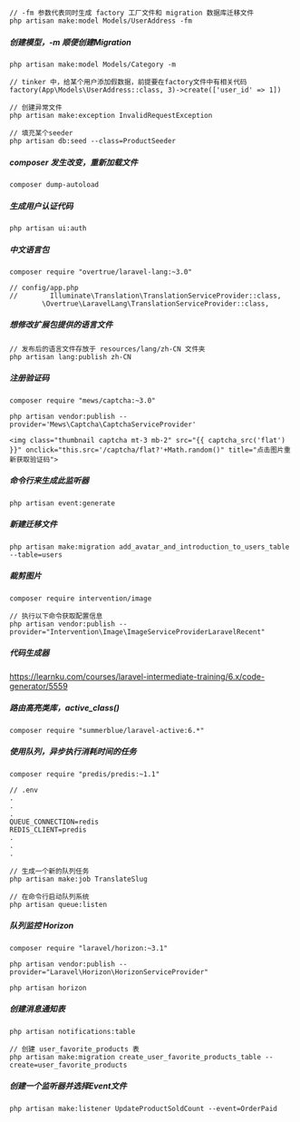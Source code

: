```
// -fm 参数代表同时生成 factory 工厂文件和 migration 数据库迁移文件
php artisan make:model Models/UserAddress -fm
```

##### 创建模型，-m 顺便创建Migration

```
php artisan make:model Models/Category -m
```





```
// tinker 中，给某个用户添加假数据，前提要在factory文件中有相关代码	
factory(App\Models\UserAddress::class, 3)->create(['user_id' => 1])
```



```
// 创建异常文件
php artisan make:exception InvalidRequestException
```


```
// 填充某个seeder
php artisan db:seed --class=ProductSeeder
```



##### composer 发生改变，重新加载文件

```
composer dump-autoload
```



##### 生成用户认证代码

```
php artisan ui:auth
```



##### 中文语言包

```
composer require "overtrue/laravel-lang:~3.0"
```

```
// config/app.php
//        Illuminate\Translation\TranslationServiceProvider::class,
        \Overtrue\LaravelLang\TranslationServiceProvider::class,
```



##### 想修改扩展包提供的语言文件

```
// 发布后的语言文件存放于 resources/lang/zh-CN 文件夹
php artisan lang:publish zh-CN
```



##### 注册验证码

```
composer require "mews/captcha:~3.0"
```

```
php artisan vendor:publish --provider='Mews\Captcha\CaptchaServiceProvider' 
```

```
<img class="thumbnail captcha mt-3 mb-2" src="{{ captcha_src('flat') }}" onclick="this.src='/captcha/flat?'+Math.random()" title="点击图片重新获取验证码">
```



##### 命令行来生成此监听器

```
php artisan event:generate
```



##### 新建迁移文件

```
php artisan make:migration add_avatar_and_introduction_to_users_table --table=users
```



##### 裁剪图片

```
composer require intervention/image

// 执行以下命令获取配置信息
php artisan vendor:publish --provider="Intervention\Image\ImageServiceProviderLaravelRecent"
```





##### 代码生成器

https://learnku.com/courses/laravel-intermediate-training/6.x/code-generator/5559



##### 路由高亮类库，active_class()

```
composer require "summerblue/laravel-active:6.*"
```



##### 使用队列，异步执行消耗时间的任务

```
composer require "predis/predis:~1.1"
```

```
// .env
.
.
.
QUEUE_CONNECTION=redis
REDIS_CLIENT=predis
.
.
.
```

```
// 生成一个新的队列任务
php artisan make:job TranslateSlug
```

```
// 在命令行启动队列系统
php artisan queue:listen
```



##### 队列监控 Horizon

```
composer require "laravel/horizon:~3.1"

php artisan vendor:publish --provider="Laravel\Horizon\HorizonServiceProvider"

php artisan horizon
```



##### 创建消息通知表

```
php artisan notifications:table
```



```
// 创建 user_favorite_products 表
php artisan make:migration create_user_favorite_products_table --create=user_favorite_products
```



##### 创建一个监听器并选择Event文件

```
php artisan make:listener UpdateProductSoldCount --event=OrderPaid
```

